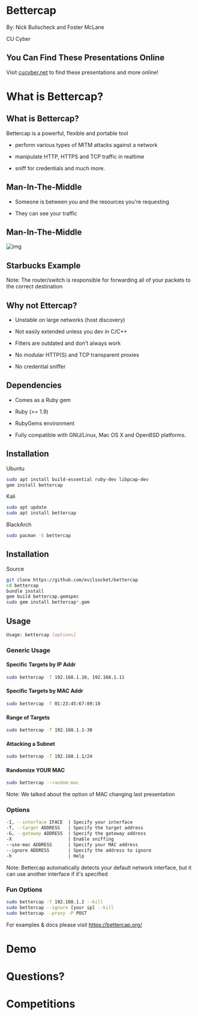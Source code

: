 # Bettercap

By: Nick Bulischeck and Foster McLane

CU Cyber


## You Can Find These Presentations Online

Visit [cucyber.net](https://cucyber.net/) to find these presentations and more online!



# What is Bettercap?


## What is Bettercap?

Bettercap is a powerful, flexible and portable tool

* perform various types of MITM attacks against a network

* manipulate HTTP, HTTPS and TCP traffic in realtime 

* sniff for credentials and much more.


## Man-In-The-Middle

* Someone is between you and the resources you're requesting

* They can see your traffic


## Man-In-The-Middle

![img](mitm.jpg)


## Starbucks Example

Note:
The router/switch is responsible for forwarding all of your packets to the correct destination


## Why not Ettercap?

* Unstable on large networks (host discovery)

* Not easily extended unless you dev in C/C++

* Filters are outdated and don't always work

* No modular HTTP(S) and TCP transparent proxies

* No credential sniffer


## Dependencies

* Comes as a Ruby gem

* Ruby (>= 1.9)

* RubyGems environment

* Fully compatible with GNU/Linux, Mac OS X and OpenBSD platforms.


## Installation

Ubuntu

```Bash
sudo apt install build-essential ruby-dev libpcap-dev
gem install bettercap
```

Kali

```Bash
sudo apt update
sudo apt install bettercap
```

BlackArch

```Bash
sudo pacman -S bettercap
```


## Installation

Source

```Bash
git clone https://github.com/evilsocket/bettercap
cd bettercap
bundle install
gem build bettercap.gemspec
sudo gem install bettercap*.gem
```



## Usage

```Bash
Usage: bettercap [options]
```


### Generic Usage


#### Specific Targets by IP Addr

```Bash
sudo bettercap -T 192.168.1.10, 192.168.1.11
```


#### Specific Targets by MAC Addr

```Bash
sudo bettercap -T 01:23:45:67:89:10
```


#### Range of Targets

```Bash
sudo bettercap -T 192.168.1.1-30
```


#### Attacking a Subnet

```Bash
sudo bettercap -T 192.168.1.1/24
```


#### Randomize YOUR MAC

```Bash
sudo bettercap --random-mac
```

Note:
We talked about the option of MAC changing last presentation


### Options

```Bash
-I, --interface IFACE  | Specify your interface
-T, --target ADDRESS   | Specify the target address
-G, --gateway ADDRESS  | Specify the gateway address
-X                     | Enable sniffing
--use-mac ADDRESS      | Specify your MAC address
--ignore ADDRESS       | Specify the address to ignore
-h                     | Help
```

Note:
Bettercap automatically detects your default network interface, but it can use another interface if it's specified


### Fun Options

```Bash
sudo bettercap -T 192.168.1.2 --kill
sudo bettercap --ignore [your ip] --kill
sudo bettercap --proxy -P POST
```


For examples & docs please visit https://bettercap.org/



# Demo



# Questions?



# Competitions
